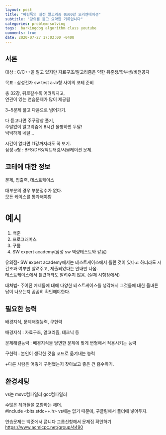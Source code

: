 ```yaml
---
layout: post
title: "바킹독의 실전 알고리즘 0x00강 오리엔테이션"
subtitle: "강의를 듣고 요약한 기록입니다"
categories: problem-solving
tags:  barkingdog algorithm class youtube
comments: true
date: 2020-07-27 17:03:00 -0400
---
```


## 서론

대상 : C/C++을 알고 있지만 자료구조/알고리즘은 약한 취준생/학부생/비전공자

목표 : 삼성전자 sw test a~b형 사이의 코테 준비

총 32강, 뒤로갈수록 어려워지고,   
연관이 있는 연습문제가 많이 제공됨   

3~5문제 풀고 다음으로 넘어가기.   

다 듣고나면 주구장창 풀기,   
주말없이 알고리즘에 8시간 몰빵하면 두달!   
넉넉하게 네달...

시간이 없다면 11강까지라도 꼭 보기.   
삼성 a형 : BFS/DFS/백트래킹/시뮬레이션 문제.

## 코테에 대한 정보

문제, 입출력, 테스트케이스

대부분의 경우 부분점수가 없다.   
모든 케이스를 통과해야함


# 예시
1. 백준 
2. 프로그래머스
3. 구름
4. SW expert academy(삼성 sw 역량테스트와 같음)

유의점- SW expert academy에서는 테스트케이스에서 틀린 것이 있다고 하더라도 시간초과 여부만 알려주고, 제출되었다는 안내만 나옴.    
테스트케이스에서 틀렸더라도 알려주지 않음. (실제 시험장에서)

대처법- 주어진 예제들에 대해 다양한 테스트케이스를 생각해서 그것들에 대한 올바른 답이 나오는지 꼼꼼히 확인해야한다.


## 필요한 능력

배경지식, 문제해결능력, 구현력

배경지식 : 자료구조, 알고리즘, 테크닉 등

문제해결능력 : 배경지식을 당면한 문제에 맞게 변형해서 적용시키는 능력

구현력 : 본인이 생각한 것을 코드로 옮겨내는 능력

+다른 사람은 어떻게 구현했는지 찾아보고 좋은 건 흡수하기.


## 환경세팅

vs는 msvc컴파일러
gcc컴파일러

수많은 헤더들을 포함하는 헤더.    
#include <bits.stdc++.h>
vs에는 없기 때문에, 구글링해서 폴더에 넣어두자.

연습문제는 백준에서 풉니다
그룹신청해서 문제집 확인하기
https://www.acmicpc.net/group/4490


